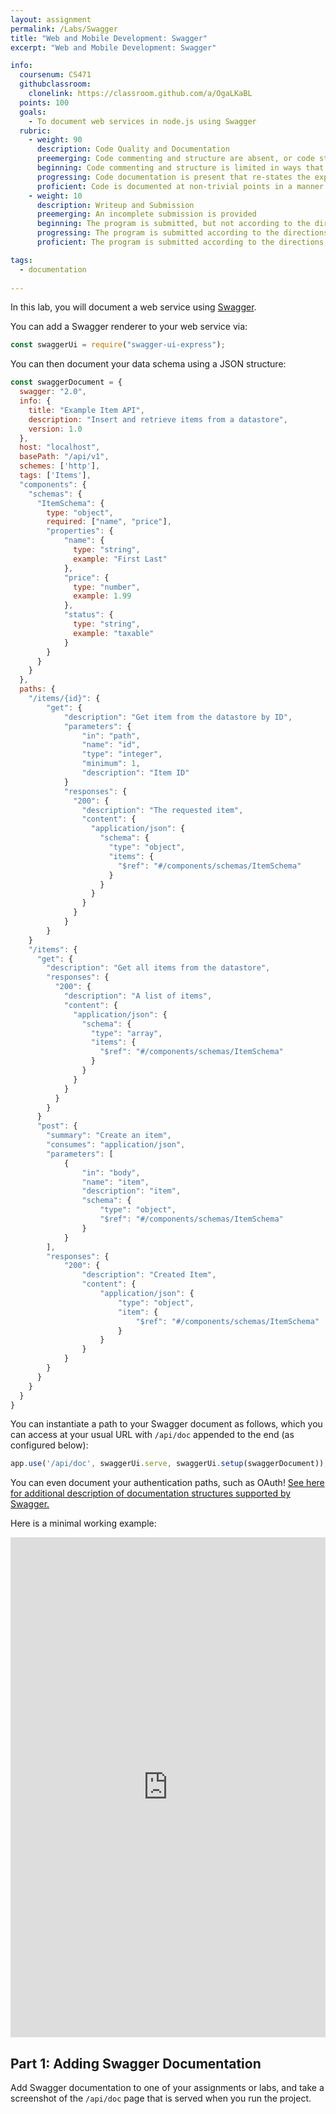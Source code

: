 ```yaml
---
layout: assignment
permalink: /Labs/Swagger
title: "Web and Mobile Development: Swagger"
excerpt: "Web and Mobile Development: Swagger"

info:
  coursenum: CS471
  githubclassroom:
    clonelink: https://classroom.github.com/a/OgaLKaBL
  points: 100
  goals:
    - To document web services in node.js using Swagger
  rubric:
    - weight: 90
      description: Code Quality and Documentation
      preemerging: Code commenting and structure are absent, or code structure departs significantly from best practice, and/or the code departs significantly from the style guide
      beginning: Code commenting and structure is limited in ways that reduce the readability of the program, and/or there are minor departures from the style guide
      progressing: Code documentation is present that re-states the explicit code definitions, and/or code is written that mostly adheres to the style guide
      proficient: Code is documented at non-trivial points in a manner that enhances the readability of the program, and code is written according to the style guide
    - weight: 10
      description: Writeup and Submission
      preemerging: An incomplete submission is provided
      beginning: The program is submitted, but not according to the directions in one or more ways (for example, because it is lacking a readme writeup)
      progressing: The program is submitted according to the directions with a minor omission or correction needed
      proficient: The program is submitted according to the directions, including a readme writeup describing the solution

tags:
  - documentation
  
---
```


In this lab, you will document a web service using [Swagger](https://swagger.io/docs/specification/2-0/basic-structure/).

You can add a Swagger renderer to your web service via:

```javascript
const swaggerUi = require("swagger-ui-express");
```

You can then document your data schema using a JSON structure:

```javascript
const swaggerDocument = {
  swagger: "2.0",
  info: {
    title: "Example Item API",
    description: "Insert and retrieve items from a datastore",
    version: 1.0
  },
  host: "localhost",
  basePath: "/api/v1",
  schemes: ['http'],
  tags: ['Items'],
  "components": {
    "schemas": {
      "ItemSchema": {
        type: "object",
        required: ["name", "price"],
        "properties": {
            "name": {
              type: "string",
              example: "First Last"
            },
            "price": {
              type: "number",
              example: 1.99
            },
            "status": {
              type: "string",
              example: "taxable"
            }
        }
      }
    }
  },
  paths: {
    "/items/{id}": {
        "get": {
            "description": "Get item from the datastore by ID",
            "parameters": {
                "in": "path",
                "name": "id",
                "type": "integer",
                "minimum": 1,
                "description": "Item ID"
            }
            "responses": {
              "200": {
                "description": "The requested item",
                "content": {
                  "application/json": {
                    "schema": {
                      "type": "object",
                      "items": {
                        "$ref": "#/components/schemas/ItemSchema"
                      }
                    }
                  }
                }
              }
            }            
        }
    }
    "/items": {
      "get": {
        "description": "Get all items from the datastore",
        "responses": {
          "200": {
            "description": "A list of items",
            "content": {
              "application/json": {
                "schema": {
                  "type": "array",
                  "items": {
                    "$ref": "#/components/schemas/ItemSchema"
                  }
                }
              }
            }
          }
        }
      }
      "post": {
        "summary": "Create an item",
        "consumes": "application/json",
        "parameters": [
            {
                "in": "body",
                "name": "item",
                "description": "item",
                "schema": {
                    "type": "object",
                    "$ref": "#/components/schemas/ItemSchema"
                }
            }
        ],
        "responses": {
            "200": {
                "description": "Created Item",
                "content": {
                    "application/json": {
                        "type": "object",
                        "item": {
                            "$ref": "#/components/schemas/ItemSchema"
                        }
                    }
                }
            }
        }
      }
    }
  }
}
```

You can instantiate a path to your Swagger document as follows, which you can access at your usual URL with `/api/doc` appended to the end (as configured below):

```javascript
app.use('/api/doc', swaggerUi.serve, swaggerUi.setup(swaggerDocument));
```

You can even document your authentication paths, such as OAuth!  [See here for additional description of documentation structures supported by Swagger.](https://levelup.gitconnected.com/the-simplest-way-to-add-swagger-to-a-node-js-project-c2a4aa895a3c)

Here is a minimal working example:

<iframe height="800px" width="100%" src="https://repl.it/@BillJr99/SwaggerExample?lite=true" scrolling="no" frameborder="no" allowtransparency="true" allowfullscreen="true" sandbox="allow-forms allow-pointer-lock allow-popups allow-same-origin allow-scripts allow-modals"></iframe>  

## Part 1: Adding Swagger Documentation

Add Swagger documentation to one of your assignments or labs, and take a screenshot of the `/api/doc` page that is served when you run the project.